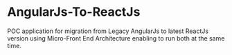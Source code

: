 # AngularJs-To-ReactJs
POC application for migration from Legacy AngularJs to latest ReactJs version using Micro-Front End Architecture enabling to run both at the same time.
